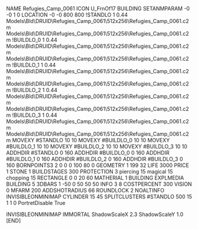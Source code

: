 NAME Refugies_Camp_0061
ICON U_FrnOf17
BUILDING
SETANMPARAM -0 -0 1 0
LOCATION -0 -0 800 800
!STANDLO      1 0.44 Models\Bld\DRUID\Refugies_Camp_0061\512x256\Refugies_Camp_0061.c2m Models\Bld\DRUID\Refugies_Camp_0061\512x256\Refugies_Camp_0061.c2m
!BUILDLO_0    1 0.44 Models\Bld\DRUID\Refugies_Camp_0061\512x256\Refugies_Camp_0061.c2m Models\Bld\DRUID\Refugies_Camp_0061\512x256\Refugies_Camp_0061.c2m
!BUILDLO_1    1 0.44 Models\Bld\DRUID\Refugies_Camp_0061\512x256\Refugies_Camp_0061.c2m Models\Bld\DRUID\Refugies_Camp_0061\512x256\Refugies_Camp_0061.c2m
!BUILDLO_2    1 0.44 Models\Bld\DRUID\Refugies_Camp_0061\512x256\Refugies_Camp_0061.c2m Models\Bld\DRUID\Refugies_Camp_0061\512x256\Refugies_Camp_0061.c2m
!BUILDLO_3    1 0.44 Models\Bld\DRUID\Refugies_Camp_0061\512x256\Refugies_Camp_0061.c2m Models\Bld\DRUID\Refugies_Camp_0061\512x256\Refugies_Camp_0061.c2m
MOVEXY #STANDLO   10 10
MOVEXY #BUILDLO_0 10 10
MOVEXY #BUILDLO_1 10 10
MOVEXY #BUILDLO_2 10 10
MOVEXY #BUILDLO_3 10 10
ADDHDIR #STANDLO 0 160
ADDHDIR #BUILDLO_0 0 160
ADDHDIR #BUILDLO_1 0 160
ADDHDIR #BUILDLO_2 0 160
ADDHDIR #BUILDLO_3 0 160
BORNPOINTS3 2 0 0 0 100 80 0
GEOMETRY 1 199 32
LIFE     3000
PRICE 1 STONE 1
BUILDSTAGES 300
PROTECTION 3 piercing 15 magical 15 chopping 15
RECTANGLE    0 0 20 60
MATHERIAL 1 BUILDING
EXPLMEDIA BUILDING 5
3DBARS 1 -50 0 50 50 50
INFO 3 8
COSTPERCENT 300
VISION 0
MFARM 200
ADDSHOTRADIUS 66
ROUNDLOCK 2
NOALTINFO
INVISIBLEONMINIMAP
CYLINDER 15 45
SPLITCLUSTERS #STANDLO 500 15 1 1 0
PortretDisable True

INVISIBLEONMINIMAP
IMMORTAL
ShadowScaleX 2.3
ShadowScaleY 1.0
[END]
